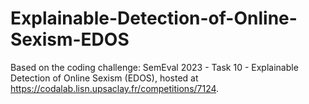 # Explainable-Detection-of-Online-Sexism-EDOS

Based on the coding challenge: SemEval 2023 - Task 10 - Explainable Detection of Online Sexism (EDOS), hosted at https://codalab.lisn.upsaclay.fr/competitions/7124.
